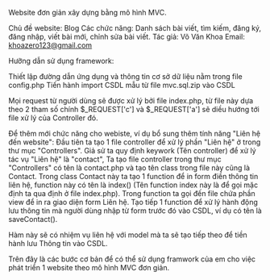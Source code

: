 
 Website đơn giản xây dựng bằng mô hình MVC.

 Chủ đề website: Blog
 Các chức năng: Danh sách bài viết, tìm kiếm, đăng ký, đăng nhập, viết bài mới, chỉnh sửa bài viết.
 Tác giả: Võ Văn Khoa
 Email: khoazero123@gmail.com

 Hưỡng dẫn sử dụng framework:

 Thiết lập đường dẫn ứng dụng và thông tin cơ sở dữ liệu nằm trong file config.php
 Tiến hành import CSDL mẫu từ file mvc.sql.zip vào CSDL
 
 Mọi request từ người dùng sẽ được xử lý bởi file index.php, từ file này dựa theo 2 tham số chính $_REQUEST['c'] và $_REQUEST['a'] sẽ diều hướng tới file xử lý của Controller đó.

 Để thêm mới chức năng cho webiste, ví dụ bổ sung thêm tính năng "Liên hệ đến website":
 Đầu tiên ta tạo 1 file controller để xử lý phần "Liên hệ" ở trong thư mục "Controllers".
 Giả sử ta quy định keywork (Tên controller) để xử lý tác vụ "Liên hệ" là "contact",
 Ta tạo file controller trong thư mục "Controllers" có tên là contact.php và tạo tên class trong file này cũng là Contact.
 Trong class Contact này ta tạo 1 function để in form điền thông tin liên hệ, function này có tên là index() (Tên function index này là để gọi mặc định ta qua định ở file index.php).
 Trong function ta gọi đến file chứa phần view để in ra giao diện form Liên hệ.
 Tạo tiếp 1 function để xử lý hành động lưu thông tin mà người dùng nhập từ form trước đó vào CSDL, ví dụ có tên là saveContact().

Hàm này sẽ có nhiệm vụ liên hệ với model mà ta sẽ tạo tiếp theo để tiền hành lưu Thông tin vào CSDL.



Trên đây là các bước cơ bản để có thể sử dụng framwork của em cho việc phát triển 1 website theo mô hình MVC đơn giản.

